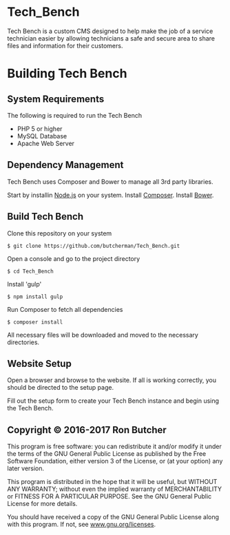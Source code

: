 # Tech_Bench

Tech Bench is a custom CMS designed to help make the job of a service technician easier by allowing
technicians a safe and secure area to share files and information for their customers.


Building Tech Bench
===================

System Requirements
-------------------
The following is required to run the Tech Bench
* PHP 5 or higher
* MySQL Database
* Apache Web Server

Dependency Management
---------------------
Tech Bench uses Composer and Bower to manage all 3rd party libraries.

Start by installin [Node.js](https://nodejs.org/en/) on your system.
Install [Composer](https://getcomposer.org/).
Install [Bower](https://bower.io/).

Build Tech Bench
----------------
Clone this repository on your system
```
$ git clone https://github.com/butcherman/Tech_Bench.git
```
Open a console and go to the project directory
```
$ cd Tech_Bench
```
Install 'gulp'
```
$ npm install gulp
```
Run Composer to fetch all dependencies
```
$ composer install
```
All necessary files will be downloaded and moved to the necessary directories.

Website Setup
-------------
Open a browser and browse to the website.  If all is working correctly, you should be directed to the
setup page.

Fill out the setup form to create your Tech Bench instance and begin using the Tech Bench.



Copyright © 2016-2017 Ron Butcher
---------------------------------

This program is free software:  you can redistribute it and/or modify it under the terms of the GNU 
General Public License as published by the Free Software Foundation, either version 3 of the License, 
or (at your option) any later version.

This program is distributed in the hope that it will be useful, but WITHOUT ANY WARRANTY; without even 
the implied warranty of MERCHANTABILITY or FITNESS FOR A PARTICULAR PURPOSE.  See the GNU General Public
License for more details.

You should have received a copy of the GNU General Public License along with this program.  If not, see
www.gnu.org/licenses.

